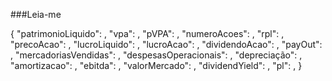###Leia-me

{
	"patrimonioLiquido": ,
    "vpa": ,
    "pVPA": ,
    "numeroAcoes": ,
    "rpl": ,
    "precoAcao": ,
    "lucroLiquido": ,
    "lucroAcao": ,
    "dividendoAcao": ,
    "payOut": ,
    "mercadoriasVendidas": ,
    "despesasOperacionais": ,
    "depreciação": ,
    "amortizacao": ,
    "ebitda": ,
    "valorMercado": ,
    "dividendYield": ,
    "pl": ,
}